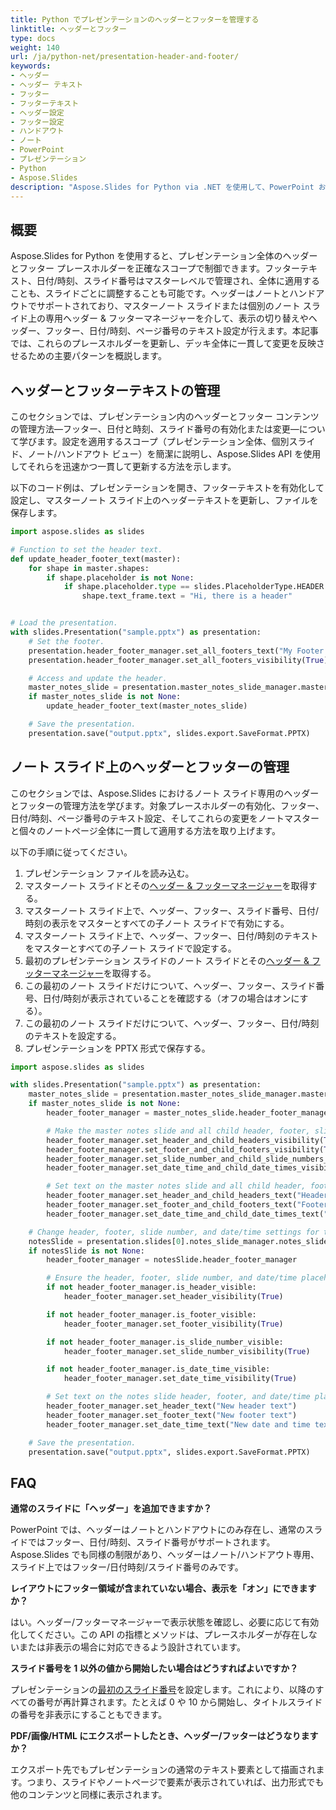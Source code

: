 ```yaml
---
title: Python でプレゼンテーションのヘッダーとフッターを管理する
linktitle: ヘッダーとフッター
type: docs
weight: 140
url: /ja/python-net/presentation-header-and-footer/
keywords:
- ヘッダー
- ヘッダー テキスト
- フッター
- フッターテキスト
- ヘッダー設定
- フッター設定
- ハンドアウト
- ノート
- PowerPoint
- プレゼンテーション
- Python
- Aspose.Slides
description: "Aspose.Slides for Python via .NET を使用して、PowerPoint および OpenDocument のプレゼンテーションにヘッダーとフッターを追加・カスタマイズし、プロフェッショナルな外観にします。"
---
```


## **概要**

Aspose.Slides for Python を使用すると、プレゼンテーション全体のヘッダーとフッター プレースホルダーを正確なスコープで制御できます。フッターテキスト、日付/時刻、スライド番号はマスターレベルで管理され、全体に適用することも、スライドごとに調整することも可能です。ヘッダーはノートとハンドアウトでサポートされており、マスターノート スライドまたは個別のノート スライド上の専用ヘッダー & フッターマネージャーを介して、表示の切り替えやヘッダー、フッター、日付/時刻、ページ番号のテキスト設定が行えます。本記事では、これらのプレースホルダーを更新し、デッキ全体に一貫して変更を反映させるための主要パターンを概説します。

## **ヘッダーとフッターテキストの管理**

このセクションでは、プレゼンテーション内のヘッダーとフッター コンテンツの管理方法—フッター、日付と時刻、スライド番号の有効化または変更—について学びます。設定を適用するスコープ（プレゼンテーション全体、個別スライド、ノート/ハンドアウト ビュー）を簡潔に説明し、Aspose.Slides API を使用してそれらを迅速かつ一貫して更新する方法を示します。

以下のコード例は、プレゼンテーションを開き、フッターテキストを有効化して設定し、マスターノート スライド上のヘッダーテキストを更新し、ファイルを保存します。

```py
import aspose.slides as slides

# Function to set the header text.
def update_header_footer_text(master):
    for shape in master.shapes:
        if shape.placeholder is not None:
            if shape.placeholder.type == slides.PlaceholderType.HEADER:
                shape.text_frame.text = "Hi, there is a header"


# Load the presentation.
with slides.Presentation("sample.pptx") as presentation:
    # Set the footer.
    presentation.header_footer_manager.set_all_footers_text("My Footer text")
    presentation.header_footer_manager.set_all_footers_visibility(True)

    # Access and update the header.
    master_notes_slide = presentation.master_notes_slide_manager.master_notes_slide
    if master_notes_slide is not None:
        update_header_footer_text(master_notes_slide)

    # Save the presentation.
    presentation.save("output.pptx", slides.export.SaveFormat.PPTX)
```

## **ノート スライド上のヘッダーとフッターの管理**

このセクションでは、Aspose.Slides におけるノート スライド専用のヘッダーとフッターの管理方法を学びます。対象プレースホルダーの有効化、フッター、日付/時刻、ページ番号のテキスト設定、そしてこれらの変更をノートマスターと個々のノートページ全体に一貫して適用する方法を取り上げます。

以下の手順に従ってください。

1. プレゼンテーション ファイルを読み込む。  
1. マスターノート スライドとその[ヘッダー & フッターマネージャー](https://reference.aspose.com/slides/python-net/aspose.slides/masternotesslideheaderfootermanager/)を取得する。  
1. マスターノート スライド上で、ヘッダー、フッター、スライド番号、日付/時刻の表示をマスターとすべての子ノート スライドで有効にする。  
1. マスターノート スライド上で、ヘッダー、フッター、日付/時刻のテキストをマスターとすべての子ノート スライドで設定する。  
1. 最初のプレゼンテーション スライドのノート スライドとその[ヘッダー & フッターマネージャー](https://reference.aspose.com/slides/python-net/aspose.slides/notesslideheaderfootermanager/)を取得する。  
1. この最初のノート スライドだけについて、ヘッダー、フッター、スライド番号、日付/時刻が表示されていることを確認する（オフの場合はオンにする）。  
1. この最初のノート スライドだけについて、ヘッダー、フッター、日付/時刻のテキストを設定する。  
1. プレゼンテーションを PPTX 形式で保存する。

```py
import aspose.slides as slides

with slides.Presentation("sample.pptx") as presentation:
    master_notes_slide = presentation.master_notes_slide_manager.master_notes_slide
    if master_notes_slide is not None:
        header_footer_manager = master_notes_slide.header_footer_manager

        # Make the master notes slide and all child header, footer, slide number, and date/time placeholders visible.
        header_footer_manager.set_header_and_child_headers_visibility(True)
        header_footer_manager.set_footer_and_child_footers_visibility(True)
        header_footer_manager.set_slide_number_and_child_slide_numbers_visibility(True)
        header_footer_manager.set_date_time_and_child_date_times_visibility(True)

        # Set text on the master notes slide and all child header, footer, and date/time placeholders.
        header_footer_manager.set_header_and_child_headers_text("Header text")
        header_footer_manager.set_footer_and_child_footers_text("Footer text")
        header_footer_manager.set_date_time_and_child_date_times_text("Date and time text")

    # Change header, footer, slide number, and date/time settings for the first notes slide only.
    notesSlide = presentation.slides[0].notes_slide_manager.notes_slide
    if notesSlide is not None:
        header_footer_manager = notesSlide.header_footer_manager

        # Ensure the header, footer, slide number, and date/time placeholders are visible.
        if not header_footer_manager.is_header_visible:
            header_footer_manager.set_header_visibility(True)

        if not header_footer_manager.is_footer_visible:
            header_footer_manager.set_footer_visibility(True)

        if not header_footer_manager.is_slide_number_visible:
            header_footer_manager.set_slide_number_visibility(True)

        if not header_footer_manager.is_date_time_visible:
            header_footer_manager.set_date_time_visibility(True)

        # Set text on the notes slide header, footer, and date/time placeholders.
        header_footer_manager.set_header_text("New header text")
        header_footer_manager.set_footer_text("New footer text")
        header_footer_manager.set_date_time_text("New date and time text")

    # Save the presentation.
    presentation.save("output.pptx", slides.export.SaveFormat.PPTX)
```

## **FAQ**

**通常のスライドに「ヘッダー」を追加できますか？**

PowerPoint では、ヘッダーはノートとハンドアウトにのみ存在し、通常のスライドではフッター、日付/時刻、スライド番号がサポートされます。Aspose.Slides でも同様の制限があり、ヘッダーはノート/ハンドアウト専用、スライド上ではフッター/日付時刻/スライド番号のみです。

**レイアウトにフッター領域が含まれていない場合、表示を「オン」にできますか？**

はい。ヘッダー/フッターマネージャーで表示状態を確認し、必要に応じて有効化してください。この API の指標とメソッドは、プレースホルダーが存在しないまたは非表示の場合に対応できるよう設計されています。

**スライド番号を 1 以外の値から開始したい場合はどうすればよいですか？**

プレゼンテーションの[最初のスライド番号](https://reference.aspose.com/slides/python-net/aspose.slides/presentation/first_slide_number/)を設定します。これにより、以降のすべての番号が再計算されます。たとえば 0 や 10 から開始し、タイトルスライドの番号を非表示にすることもできます。

**PDF/画像/HTML にエクスポートしたとき、ヘッダー/フッターはどうなりますか？**

エクスポート先でもプレゼンテーションの通常のテキスト要素として描画されます。つまり、スライドやノートページで要素が表示されていれば、出力形式でも他のコンテンツと同様に表示されます。
